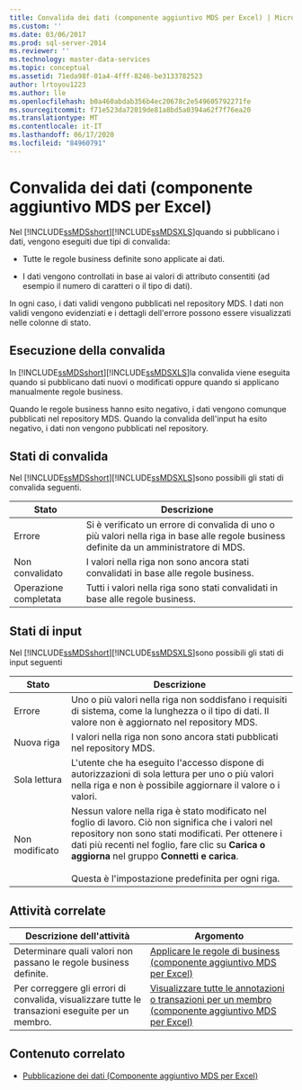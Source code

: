 ```yaml
---
title: Convalida dei dati (componente aggiuntivo MDS per Excel) | Microsoft Docs
ms.custom: ''
ms.date: 03/06/2017
ms.prod: sql-server-2014
ms.reviewer: ''
ms.technology: master-data-services
ms.topic: conceptual
ms.assetid: 71eda98f-01a4-4fff-8246-be3133782523
author: lrtoyou1223
ms.author: lle
ms.openlocfilehash: b0a460abdab356b4ec20678c2e549605792271fe
ms.sourcegitcommit: f71e523da72019de81a8bd5a0394a62f7f76ea20
ms.translationtype: MT
ms.contentlocale: it-IT
ms.lasthandoff: 06/17/2020
ms.locfileid: "84960791"
---
```

# <a name="validating-data-mds-add-in-for-excel"></a>Convalida dei dati (componente aggiuntivo MDS per Excel)
  Nel [!INCLUDE[ssMDSshort](../../includes/ssmdsshort-md.md)][!INCLUDE[ssMDSXLS](../../includes/ssmdsxls-md.md)]quando si pubblicano i dati, vengono eseguiti due tipi di convalida:  
  
-   Tutte le regole business definite sono applicate ai dati.  
  
-   I dati vengono controllati in base ai valori di attributo consentiti (ad esempio il numero di caratteri o il tipo di dati).  
  
 In ogni caso, i dati validi vengono pubblicati nel repository MDS. I dati non validi vengono evidenziati e i dettagli dell'errore possono essere visualizzati nelle colonne di stato.  
  
## <a name="when-validation-occurs"></a>Esecuzione della convalida  
 In [!INCLUDE[ssMDSshort](../../includes/ssmdsshort-md.md)][!INCLUDE[ssMDSXLS](../../includes/ssmdsxls-md.md)]la convalida viene eseguita quando si pubblicano dati nuovi o modificati oppure quando si applicano manualmente regole business.  
  
 Quando le regole business hanno esito negativo, i dati vengono comunque pubblicati nel repository MDS. Quando la convalida dell'input ha esito negativo, i dati non vengono pubblicati nel repository.  
  
## <a name="validation-statuses"></a>Stati di convalida  
 Nel [!INCLUDE[ssMDSshort](../../includes/ssmdsshort-md.md)][!INCLUDE[ssMDSXLS](../../includes/ssmdsxls-md.md)]sono possibili gli stati di convalida seguenti.  
  
|Stato|Descrizione|  
|------------|-----------------|  
|Errore|Si è verificato un errore di convalida di uno o più valori nella riga in base alle regole business definite da un amministratore di MDS.|  
|Non convalidato|I valori nella riga non sono ancora stati convalidati in base alle regole business.|  
|Operazione completata|Tutti i valori nella riga sono stati convalidati in base alle regole business.|  
  
## <a name="input-statuses"></a>Stati di input  
 Nel [!INCLUDE[ssMDSshort](../../includes/ssmdsshort-md.md)][!INCLUDE[ssMDSXLS](../../includes/ssmdsxls-md.md)]sono possibili gli stati di input seguenti  
  
|Stato|Descrizione|  
|------------|-----------------|  
|Errore|Uno o più valori nella riga non soddisfano i requisiti di sistema, come la lunghezza o il tipo di dati. Il valore non è aggiornato nel repository MDS.|  
|Nuova riga|I valori nella riga non sono ancora stati pubblicati nel repository MDS.|  
|Sola lettura|L'utente che ha eseguito l'accesso dispone di autorizzazioni di sola lettura per uno o più valori nella riga e non è possibile aggiornare il valore o i valori.|  
|Non modificato|Nessun valore nella riga è stato modificato nel foglio di lavoro. Ciò non significa che i valori nel repository non sono stati modificati. Per ottenere i dati più recenti nel foglio, fare clic su **Carica o aggiorna** nel gruppo **Connetti e carica**.<br /><br /> Questa è l'impostazione predefinita per ogni riga.|  
  
## <a name="related-tasks"></a>Attività correlate  
  
|Descrizione dell'attività|Argomento|  
|----------------------|-----------|  
|Determinare quali valori non passano le regole business definite.|[Applicare le regole di business &#40;componente aggiuntivo MDS per Excel&#41;](apply-business-rules-mds-add-in-for-excel.md)|  
|Per correggere gli errori di convalida, visualizzare tutte le transazioni eseguite per un membro.|[Visualizzare tutte le annotazioni o transazioni per un membro &#40;componente aggiuntivo MDS per Excel&#41;](view-all-annotations-or-transactions-for-a-member-mds-add-in-for-excel.md)|  
  
## <a name="related-content"></a>Contenuto correlato  
  
-   [Pubblicazione dei dati &#40;Componente aggiuntivo MDS per Excel&#41;](overview-importing-data-from-excel-mds-add-in-for-excel.md)  
  
  
